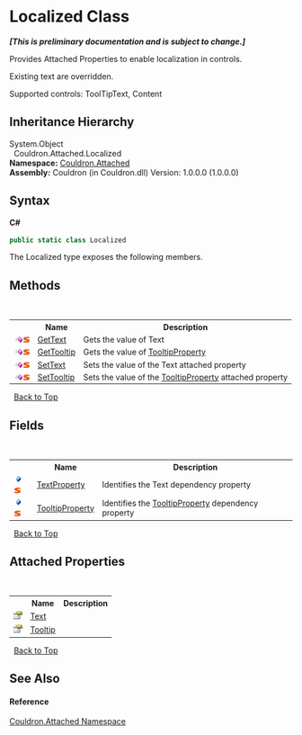# Localized Class
 _**\[This is preliminary documentation and is subject to change.\]**_

Provides Attached Properties to enable localization in controls. 

 Existing text are overridden. 

 Supported controls: ToolTipText, Content


## Inheritance Hierarchy
System.Object<br />&nbsp;&nbsp;Couldron.Attached.Localized<br />
**Namespace:**&nbsp;<a href="N_Couldron_Attached">Couldron.Attached</a><br />**Assembly:**&nbsp;Couldron (in Couldron.dll) Version: 1.0.0.0 (1.0.0.0)

## Syntax

**C#**<br />
``` C#
public static class Localized
```

The Localized type exposes the following members.


## Methods
&nbsp;<table><tr><th></th><th>Name</th><th>Description</th></tr><tr><td>![Public method](media/pubmethod.gif "Public method")![Static member](media/static.gif "Static member")</td><td><a href="M_Couldron_Attached_Localized_GetText">GetText</a></td><td>
Gets the value of Text</td></tr><tr><td>![Public method](media/pubmethod.gif "Public method")![Static member](media/static.gif "Static member")</td><td><a href="M_Couldron_Attached_Localized_GetTooltip">GetTooltip</a></td><td>
Gets the value of <a href="F_Couldron_Attached_Localized_TooltipProperty">TooltipProperty</a></td></tr><tr><td>![Public method](media/pubmethod.gif "Public method")![Static member](media/static.gif "Static member")</td><td><a href="M_Couldron_Attached_Localized_SetText">SetText</a></td><td>
Sets the value of the Text attached property</td></tr><tr><td>![Public method](media/pubmethod.gif "Public method")![Static member](media/static.gif "Static member")</td><td><a href="M_Couldron_Attached_Localized_SetTooltip">SetTooltip</a></td><td>
Sets the value of the <a href="F_Couldron_Attached_Localized_TooltipProperty">TooltipProperty</a> attached property</td></tr></table>&nbsp;
<a href="#localized-class">Back to Top</a>

## Fields
&nbsp;<table><tr><th></th><th>Name</th><th>Description</th></tr><tr><td>![Public field](media/pubfield.gif "Public field")![Static member](media/static.gif "Static member")</td><td><a href="F_Couldron_Attached_Localized_TextProperty">TextProperty</a></td><td>
Identifies the Text&nbsp;dependency property</td></tr><tr><td>![Public field](media/pubfield.gif "Public field")![Static member](media/static.gif "Static member")</td><td><a href="F_Couldron_Attached_Localized_TooltipProperty">TooltipProperty</a></td><td>
Identifies the <a href="F_Couldron_Attached_Localized_TooltipProperty">TooltipProperty</a>&nbsp;dependency property</td></tr></table>&nbsp;
<a href="#localized-class">Back to Top</a>

## Attached Properties
&nbsp;<table><tr><th></th><th>Name</th><th>Description</th></tr><tr><td>![Public attached property](media/pubproperty.gif "Public attached property")</td><td><a href="P_Couldron_Attached_Localized_Text">Text</a></td><td /></tr><tr><td>![Public attached property](media/pubproperty.gif "Public attached property")</td><td><a href="P_Couldron_Attached_Localized_Tooltip">Tooltip</a></td><td /></tr></table>&nbsp;
<a href="#localized-class">Back to Top</a>

## See Also


#### Reference
<a href="N_Couldron_Attached">Couldron.Attached Namespace</a><br />